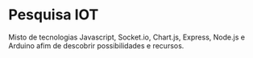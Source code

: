 # Pesquisa IOT
 Misto de tecnologias Javascript, Socket.io, Chart.js, Express, Node.js e Arduino afim de descobrir possibilidades e recursos.
